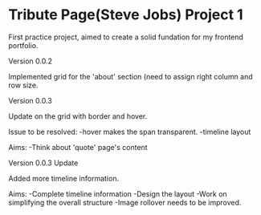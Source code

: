# Tribute Page(Steve Jobs) Project 1
First practice project, aimed to create a solid fundation for my frontend portfolio.


Version 0.0.2

Implemented grid for the 'about' section (need to assign right column and row size.

Version 0.0.3

Update on the grid with border and hover.

Issue to be resolved:
-hover makes the span transparent.
-timeline layout

Aims:
-Think about 'quote' page's content


Version 0.0.3 Update

Added more timeline information.

Aims:
-Complete timeline information
-Design the layout
-Work on simplifying the overall structure
-Image rollover needs to be improved.